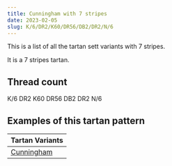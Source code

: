 ```yaml
---
title: Cunningham with 7 stripes
date: 2023-02-05
slug: K/6/DR2/K60/DR56/DB2/DR2/N/6
---
```

This is a list of all the tartan sett variants with 7 stripes.

It is a 7 stripes tartan.


## Thread count
K/6 DR2 K60 DR56 DB2 DR2 N/6

## Examples of this tartan pattern

| Tartan Variants |
|---------------|
| [Cunningham](/variants/k/6/dr2/k60/dr56/db2/dr2/n/6-db000052-draa0000-k000000-naaaaaa)||
